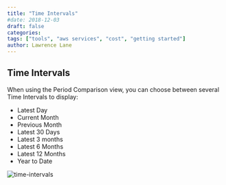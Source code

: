 ```yaml
---
title: "Time Intervals"
#date: 2018-12-03
draft: false
categories:
tags: ["tools", "aws services", "cost", "getting started"]
author: Lawrence Lane
---
```


## Time Intervals
When using the Period Comparison view, you can choose between several Time Intervals to display:

- Latest Day
- Current Month
- Previous Month
- Latest 30 Days
- Latest 3 months
- Latest 6 Months
- Latest 12 Months
- Year to Date

![time-intervals](/images/time-intervals/time-intervals.png)
